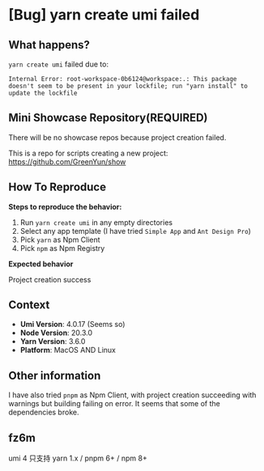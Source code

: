 # [Bug] yarn create umi failed

<!--
感谢您向我们反馈问题，为了高效的解决问题，我们期望你能提供以下信息：
-->

## What happens?

`yarn create umi` failed due to:

```
Internal Error: root-workspace-0b6124@workspace:.: This package doesn't seem to be present in your lockfile; run "yarn install" to update the lockfile
```

<!-- A clear and concise description of what the bug is. -->
<!-- 清晰的描述下遇到的问题。-->

## Mini Showcase Repository(REQUIRED)

There will be no showcase repos because project creation failed.

This is a repo for scripts creating a new project: https://github.com/GreenYun/show

## How To Reproduce

**Steps to reproduce the behavior:**

1. Run `yarn create umi` in any empty directories
2. Select any app template (I have tried `Simple App` and `Ant Design Pro`)
3. Pick `yarn` as Npm Client
4. Pick `npm` as Npm Registry

**Expected behavior**

Project creation success

<!-- 请提供复现链接/步骤，错误日志以及相关配置 -->

## Context

- **Umi Version**: 4.0.17 (Seems so)
- **Node Version**: 20.3.0
- **Yarn Version**: 3.6.0
- **Platform**: MacOS AND Linux

## Other information

I have also tried `pnpm` as Npm Client, with project creation succeeding with warnings but building failing on error. It seems that some of the dependencies broke.

## fz6m

umi 4 只支持 yarn 1.x / pnpm 6+ / npm 8+
